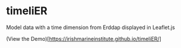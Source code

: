 # timeliER
Model data with a time dimension from Erddap displayed in Leaflet.js 

(View the Demo)[https://irishmarineinstitute.github.io/timeliER/]
